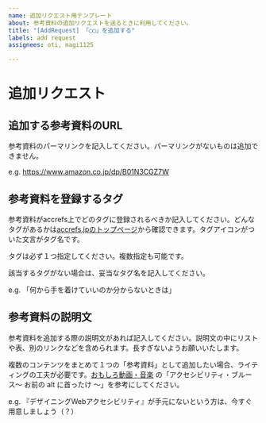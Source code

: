 ```yaml
---
name: 追加リクエスト用テンプレート
about: 参考資料の追加リクエストを送るときに利用してください。
title: "[AddRequest] 「◯◯」を追加する"
labels: add request
assignees: oti, magi1125

---
```


# 追加リクエスト

## 追加する参考資料のURL

参考資料のパーマリンクを記入してください。パーマリンクがないものは追加できません。

e.g. https://www.amazon.co.jp/dp/B01N3CGZ7W

## 参考資料を登録するタグ

参考資料がaccrefs上でどのタグに登録されるべきか記入してください。どんなタグがあるかは[accrefs.jpのトップページ](https://accrefs.jp)から確認できます。タグアイコンがついた文言がタグ名です。

タグは必ず１つ指定してください。複数指定も可能です。

該当するタグがない場合は、妥当なタグ名を記入してください。

e.g. 「何から手を着けていいのか分からないときは」

## 参考資料の説明文

参考資料を追加する際の説明文があれば記入してください。説明文の中にリストや表、別のリンクなどを含められます。長すぎないようお願いいたします。

複数のコンテンツをまとめて１つの「参考資料」として追加したい場合、ライティングの工夫が必要です。[おもしろ動画・音楽](https://accrefs.jp/tags/fun_art/) の「アクセシビリティ・ブルース〜 お前の alt に首ったけ 〜」を参考にしてください。

e.g. 『デザイニングWebアクセシビリティ』が手元にないという方は、今すぐ用意しましょう（？）
